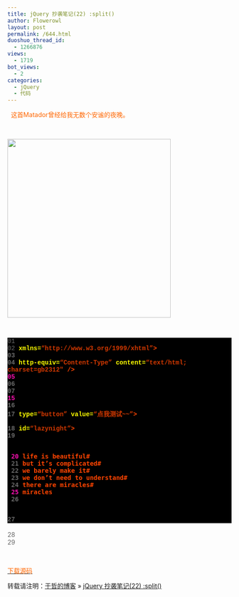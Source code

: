 ```yaml
---
title: jQuery 抄袭笔记(22) :split()
author: Flowerowl
layout: post
permalink: /644.html
duoshuo_thread_id:
  - 1266876
views:
  - 1719
bot_views:
  - 2
categories:
  - jQuery
  - 代码
---
```

  
<span style="color: #ff6600;">  这首Matador曾经给我无数个安谧的夜晚。</span>

&nbsp;

<img class="aligncenter size-full wp-image-645" title="Lazynight | 夜阑" src="http://lazynight.me/wp-content/uploads/2011/10/20111023221723.jpg" alt="" width="367" height="401" />

&nbsp;

<div class="source" style="font-family: '[object HTMLOptionElement]', Consolas, 'Lucida Console', 'Courier New'; color: #c0c0c0; background-color: #000000;">
  <span style="color: #696969;">01</span> <span style="color: #ffffff;"><!DOCTYPE html PUBLIC &#8220;-//W3C//DTD XHTML 1.0 Transitional//EN&#8221; &#8220;http://www.w3.org/TR/xhtml1/DTD/xhtml1-transitional.dtd&#8221;></span><br /> <span style="color: #696969;">02</span> <span style="color: #ff4400; font-weight: bold;"><html</span> <span style="color: #ffff00;">xmlns=</span><span style="color: #d13800;">&#8220;http://www.w3.org/1999/xhtml&#8221;</span><span style="color: #ff4400; font-weight: bold;">></span><br /> <span style="color: #696969;">03</span> <span style="color: #ff4400; font-weight: bold;"><head></span><br /> <span style="color: #696969;">04</span> <span style="color: #ff4400; font-weight: bold;"><meta</span> <span style="color: #ffff00;">http-equiv=</span><span style="color: #d13800;">&#8220;Content-Type&#8221;</span> <span style="color: #ffff00;">content=</span><span style="color: #d13800;">&#8220;text/html; charset=gb2312&#8243;</span> <span style="color: #ff4400; font-weight: bold;">/></span><br /> <span style="color: #f810b0;">05</span> <span style="color: #ff4400; font-weight: bold;"><title></span>Hello Lazynight~~<span style="color: #ff4400; font-weight: bold;"></title></span><br /> <span style="color: #696969;">06</span> <span style="color: #ff4400; font-weight: bold;"><script </span><span style="color: #ffff00;">type=</span><span style="color: #d13800;">&#8220;text/javascript&#8221;</span> <span style="color: #ffff00;">src=</span><span style="color: #d13800;">&#8220;jquery-1.1.3.pack.js&#8221;</span><span style="color: #ff4400; font-weight: bold;">></script></span><br /> <span style="color: #696969;">07</span> <span style="color: #ff4400; font-weight: bold;"><script </span><span style="color: #ffff00;">type=</span><span style="color: #d13800;">&#8220;text/javascript&#8221;</span><span style="color: #ff4400; font-weight: bold;">></span><br /> <span style="color: #696969;">08</span> <span style="color: #c0c0c0;">$</span>(<span style="color: #c0c0c0;">document</span><span style="color: #c0c0c0;">).</span><span style="color: #c0c0c0;">ready</span>(<span style="color: #ff4400; font-weight: bold;">function</span><span style="color: #c0c0c0;">(){</span><br /> <span style="color: #696969;">09</span> <span style="color: #c0c0c0;">$</span>(<span style="color: #d13800;">&#8220;input[@value=点我测试~~]&#8220;</span><span style="color: #c0c0c0;">).</span><span style="color: #c0c0c0;">click</span>(<span style="color: #ff4400; font-weight: bold;">function</span><span style="color: #c0c0c0;">(){</span><br /> <span style="color: #f810b0;">10</span>     <span style="color: #c0c0c0;">alert</span>(<span style="color: #c0c0c0;">$</span>(<span style="color: #d13800;">&#8220;#lazynight&#8221;</span><span style="color: #c0c0c0;">).</span><span style="color: #c0c0c0;">text</span><span style="color: #c0c0c0;">().</span><span style="color: #c0c0c0;">split</span>(<span style="color: #d13800;">&#8220;#&#8221;</span><span style="color: #c0c0c0;">)[</span><span style="color: #c0c0c0;"></span><span style="color: #c0c0c0;">]</span><span style="color: #c0c0c0;">+</span><span style="color: #d13800;">&#8220;——&#8221;</span><span style="color: #c0c0c0;">+</span><span style="color: #c0c0c0;">$</span>(<span style="color: #d13800;">&#8220;#lazynight&#8221;</span><span style="color: #c0c0c0;">).</span><span style="color: #c0c0c0;">text</span><span style="color: #c0c0c0;">().</span><span style="color: #c0c0c0;">split</span>(<span style="color: #d13800;">&#8220;#&#8221;</span><span style="color: #c0c0c0;">)[</span><span style="color: #c0c0c0;">1</span><span style="color: #c0c0c0;">]</span><span style="color: #c0c0c0;">+</span><span style="color: #d13800;">&#8220;——&#8221;</span><span style="color: #c0c0c0;">+</span><span style="color: #c0c0c0;">$</span>(<span style="color: #d13800;">&#8220;#lazynight&#8221;</span><span style="color: #c0c0c0;">).</span><span style="color: #c0c0c0;">text</span><span style="color: #c0c0c0;">().</span><span style="color: #c0c0c0;">split</span>(<span style="color: #d13800;">&#8220;#&#8221;</span><span style="color: #c0c0c0;">)[</span><span style="color: #c0c0c0;">2</span><span style="color: #c0c0c0;">]</span><span style="color: #c0c0c0;">+</span><span style="color: #d13800;">&#8220;——&#8221;</span><span style="color: #c0c0c0;">+</span><span style="color: #c0c0c0;">$</span>(<span style="color: #d13800;">&#8220;#lazynight&#8221;</span><span style="color: #c0c0c0;">).</span><span style="color: #c0c0c0;">text</span><span style="color: #c0c0c0;">().</span><span style="color: #c0c0c0;">split</span>(<span style="color: #d13800;">&#8220;#&#8221;</span><span style="color: #c0c0c0;">)[</span><span style="color: #c0c0c0;">3</span><span style="color: #c0c0c0;">]</span><span style="color: #c0c0c0;">+</span><span style="color: #d13800;">&#8220;——&#8221;</span><span style="color: #c0c0c0;">+</span><span style="color: #c0c0c0;">$</span>(<span style="color: #d13800;">&#8220;#lazynight&#8221;</span><span style="color: #c0c0c0;">).</span><span style="color: #c0c0c0;">text</span><span style="color: #c0c0c0;">().</span><span style="color: #c0c0c0;">split</span>(<span style="color: #d13800;">&#8220;#&#8221;</span><span style="color: #c0c0c0;">)[</span><span style="color: #c0c0c0;">4</span><span style="color: #c0c0c0;">]</span><span style="color: #c0c0c0;">+</span><span style="color: #d13800;">&#8220;——&#8221;</span><span style="color: #c0c0c0;">+</span><span style="color: #c0c0c0;">$</span>(<span style="color: #d13800;">&#8220;#lazynight&#8221;</span><span style="color: #c0c0c0;">).</span><span style="color: #c0c0c0;">text</span><span style="color: #c0c0c0;">().</span><span style="color: #c0c0c0;">split</span>(<span style="color: #d13800;">&#8220;#&#8221;</span><span style="color: #c0c0c0;">)[</span><span style="color: #c0c0c0;">5</span><span style="color: #c0c0c0;">]);</span><br /> <span style="color: #696969;">11</span> <span style="color: #c0c0c0;">});</span><br /> <span style="color: #696969;">12</span> <span style="color: #c0c0c0;">});</span><br /> <span style="color: #696969;">13</span><br /> <span style="color: #696969;">14</span> <span style="color: #ff4400; font-weight: bold;"></script></span><br /> <span style="color: #f810b0;">15</span> <span style="color: #ff4400; font-weight: bold;"></head></span><br /> <span style="color: #696969;">16</span> <span style="color: #ff4400; font-weight: bold;"><body></span><br /> <span style="color: #696969;">17</span> <span style="color: #ff4400; font-weight: bold;"><input</span> <span style="color: #ffff00;">type=</span><span style="color: #d13800;">&#8220;button&#8221;</span> <span style="color: #ffff00;">value=</span><span style="color: #d13800;">&#8220;点我测试~~&#8221;</span><span style="color: #ff4400; font-weight: bold;">><br/></span><br /> <span style="color: #696969;">18</span> <span style="color: #ff4400; font-weight: bold;"><div</span> <span style="color: #ffff00;">id=</span><span style="color: #d13800;">&#8220;lazynight&#8221;</span><span style="color: #ff4400; font-weight: bold;">></span><br /> <span style="color: #696969;">19</span> <span style="color: #ff4400; font-weight: bold;"><pre></span><br /> <span style="color: #f810b0;">20</span> life is beautiful#<br /> <span style="color: #696969;">21</span> but it&#8217;s complicated#<br /> <span style="color: #696969;">22</span> we barely make it#<br /> <span style="color: #696969;">23</span> we don&#8217;t need to understand#<br /> <span style="color: #696969;">24</span> there are miracles#<br /> <span style="color: #f810b0;">25</span> miracles<br /> <span style="color: #696969;">26</span> <span style="color: #ff4400; font-weight: bold;"></pre></span><br /> <span style="color: #696969;">27</span> <span style="color: #ff4400; font-weight: bold;"></div></span><br /> <span style="color: #696969;">28</span> <span style="color: #ff4400; font-weight: bold;"></body></span><br /> <span style="color: #696969;">29</span> <span style="color: #ff4400; font-weight: bold;"></html></span>
</div>

&nbsp;

<span style="color: #ff6600;"><a href="http://down.qiannao.com/space/file/flowerowl/-4e0a-4f20-5206-4eab/Lazy22_split().rar/.page" target="_blank"><span style="color: #ff6600;">下载源码</span></a></span>

转载请注明：[于哲的博客][1] &raquo; [jQuery 抄袭笔记(22) :split()][2]

 [1]: http://localhost/wordpress
 [2]: http://localhost/wordpress/644.html
